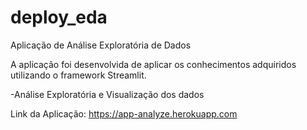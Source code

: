 # deploy_eda
Aplicação de Análise Exploratória de Dados

A aplicação foi desenvolvida de aplicar os conhecimentos adquiridos utilizando o framework Streamlit. 

-Análise Exploratória e Visualização dos dados

Link da Aplicação: https://app-analyze.herokuapp.com


